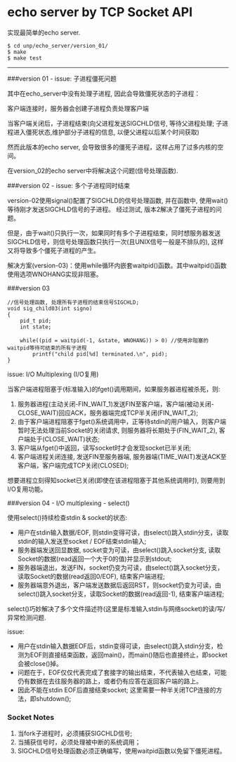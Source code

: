 echo server by TCP Socket API
====

实现最简单的echo server.

    $ cd unp/echo_server/version_01/
    $ make
    $ make test

----

###version 01 - issue: 子进程僵死问题

其中在echo_server中没有处理子进程, 因此会导致僵死状态的子进程：

客户端连接时，服务器会创建子进程负责处理客户端

当客户端关闭后，子进程结束(向父进程发送SIGCHLD信号, 等待父进程处理; 子进程进入僵死状态,维护部分子进程的信息, 以便父进程以后某个时间获取)

然而此版本的echo server, 会导致很多的僵死子进程，这样占用了过多内核的空间。

在version_02的echo server中将解决这个问题(信号处理函数).

###version 02 - issue: 多个子进程同时结束

version-02使用signal()配置了SIGCHLD的信号处理函数, 并在函数中, 使用wait()等待刚才发送SIGCHLD信号的子进程。
经过测试, 版本2解决了僵死子进程的问题。

但是，由于wait()只执行一次，如果同时有多个子进程结束，同时想服务器发送SIGCHLD信号，则信号处理函数只执行一次(且UNIX信号一般是不排队的), 这样又将导致多个僵死子进程的产生。

解决方案(version-03)：使用while循环内嵌套waitpid()函数。其中waitpid()函数使用选项WNOHANG实现非阻塞。

###version 03

    //信号处理函数, 处理所有子进程的结束信号SIGCHLD;
    void sig_child03(int signo)
    {
        pid_t pid;
        int state;

        while((pid = waitpid(-1, &state, WNOHANG)) > 0)	//使用非阻塞的waitpid等待可结束的所有子进程
            printf("child pid[%d] terminated.\n", pid);
    }

issue: I/O Multiplexing (I/O复用)

当客户端进程阻塞于(标准输入)的fget()调用期间，如果服务器进程被杀死，则:

1. 服务器进程(主动关闭-FIN_WAIT_1)发送FIN至客户端，客户端(被动关闭-CLOSE_WAIT)回应ACK，服务器端完成TCP半关闭(FIN_WAIT_2);
2. 由于客户端进程阻塞于fget()系统调用中，正等待stdin的用户输入，则客户端暂时无法处理当前Socket的关闭请求, 则服务器将长期处于(FIN_WAIT_2), 客户端处于(CLOSE_WAIT)状态;
3. 客户端从fget()中返回，读写socket时才会发现socket已半关闭;
4. 客户端进程关闭连接, 发送FIN至服务器端, 服务器端(TIME_WAIT)发送ACK至客户端，客户端完成TCP关闭(CLOSED);

想要进程立刻得知socket已关闭(即使在该进程阻塞于其他系统调用时), 则要用到I/O复用功能。

###version 04 - I/O multiplexing - select()

使用select()持续检查stdin & socket的状态:

* 用户在stdin输入数据/EOF, 则stdin变得可读，由select()跳入stdin分支，读取stdin的输入发送至socket / EOF结束stdin输入;
* 服务器端发送回显数据, socket变为可读，由select()跳入socket分支, 读取Socket的数据(read返回一个大于0的值)并显示到stdout;
* 服务器端退出，发送FIN，socket仍变为可读，由select()跳入socket分支，读取Socket的数据(read返回0/EOF), 结束客户端进程;
* 服务器端意外退出，客户端发送数据后返回RST，则socket仍变为可读，由select()跳入socket分支，读取Socket的数据(read返回-1), 结束客户端进程;

select()巧妙解决了多个文件描述符(这里是标准输入stdin与网络socket)的读/写/异常检测问题.

issue:

* 用户在stdin输入数据EOF后，stdin变得可读，由select()跳入stdin分支，检测为EOF则直接结束函数，返回main()，而main()随后也直接终止，即socket会被close()掉。
* 问题在于，EOF仅仅代表完成了套接字的输出结束，不代表输入也结束，可能仍有数据在去往服务器的路上，或者仍有应答在返回客户端的路上。
* 因此不能在stdin EOF后直接结束socket; 这里需要一种半关闭TCP连接的方法，即shutdown();

### Socket Notes
1. 当fork子进程时，必须捕获SIGCHLD信号;
2. 当捕获信号时，必须处理被中断的系统调用；
3. SIGCHLD信号处理函数必须正确编写，使用waitpid函数以免留下僵死进程。
